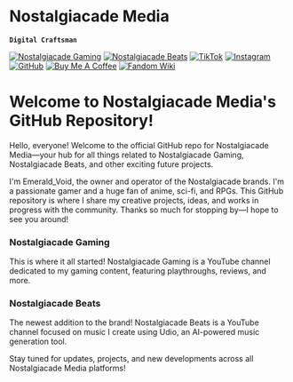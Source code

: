 # Nostalgiacade Media

**`Digital Craftsman`**

[![Nostalgiacade Gaming](https://img.shields.io/badge/Nostalgiacade_Gaming-ff0000?style=for-the-badge&logo=YouTube&logoColor=ffffff)](https://www.youtube.com/@nostalgiacade) [![Nostalgiacade Beats](https://img.shields.io/badge/Nostalgiacade_Beats-ff0000?style=for-the-badge&logo=YouTube&logoColor=ffffff)](https://www.youtube.com/channel/UCDPWZIa6af90b7l3RUScLQA) [![TikTok](https://img.shields.io/badge/TikTok-000000?style=for-the-badge&logo=tiktok&logoColor=ffffff)](https://www.tiktok.com/@nostalgiacadebeats) [![Instagram](https://img.shields.io/badge/Instagram-E4405F?style=for-the-badge&logo=instagram&logoColor=ffffff)](https://www.instagram.com/emerald_voidxv/)  [![GitHub](https://img.shields.io/badge/GitHub-181717?style=for-the-badge&logo=GitHub&logoColor=ffffff)](https://github.com/EmeraldVoid) [![Buy Me A Coffee](https://img.shields.io/badge/Buy_Me_A_Coffee-FFDD00?style=for-the-badge&logo=Buy+Me+A+Coffee&logoColor=ffffff)](https://www.buymeacoffee.com/frostkurti0) [![Fandom Wiki](https://img.shields.io/badge/Fandom_Wiki-FA005A?style=for-the-badge&logo=fandom&logoColor=ffffff)](https://notalgiacade-beats.fandom.com/wiki/Notalgiacade_Beats_Wiki)

# Welcome to Nostalgiacade Media's GitHub Repository!

Hello, everyone! Welcome to the official GitHub repo for Nostalgiacade Media—your hub for all things related to Nostalgiacade Gaming, Nostalgiacade Beats, and other exciting future projects.

I'm Emerald_Void, the owner and operator of the Nostalgiacade brands. I'm a passionate gamer and a huge fan of anime, sci-fi, and RPGs. This GitHub repository is where I share my creative projects, ideas, and works in progress with the community. Thanks so much for stopping by—I hope to see you around!


### Nostalgiacade Gaming
This is where it all started! Nostalgiacade Gaming is a YouTube channel dedicated to my gaming content, featuring playthroughs, reviews, and more.


### Nostalgiacade Beats
The newest addition to the brand! Nostalgiacade Beats is a YouTube channel focused on music I create using Udio, an AI-powered music generation tool.

Stay tuned for updates, projects, and new developments across all Nostalgiacade Media platforms!
